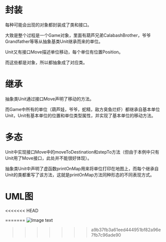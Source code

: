 封装
================
每种可能会出现的对象都封装成了类和接口。

大致是整个过程是一个Game对象，里面有葫芦兄弟CalabashBrother，爷爷Grandfather等等从抽象基类Unit继承而来的单位。

Unit又有接口Move描述单位移动，每个单位有位置Position。

而这些都是对象，所以都抽象成了对应类。

继承
================
抽象类Unit通过接口Move声明了移动的方法。

而Game中所有的单位（葫芦娃，爷爷，蛇精，敌方臭鱼烂虾）都继承自基本单位Unit，Unit有基本单位的位置和单位类型属性，并实现了基本单位的移动方法。

多态
================
Unit中实现接口Move中的moveToDestination和stepTo方法（但由于本例中只有Unit用了Move接口，此处并不能很好体现）。

抽象类Unit中声明了虚函数printOnMap用来将单位打印在地图上，而每个继承自Unit的类都重写了该方法，这就是printOnMap方法同种形态的不同表现方式。

UML图
================
<<<<<<< HEAD
    
=======
![Image text](https://raw.githubusercontent.com/UnableToCode/java-2019-homeworks/master/3-OOPAdvanced/%E9%A9%AC%E7%8F%A9%E5%B3%BB-171860627/CalabashBrother.png)
>>>>>>> a9b37fb3a61eed444951bf82a96e7fb7c96ade90
